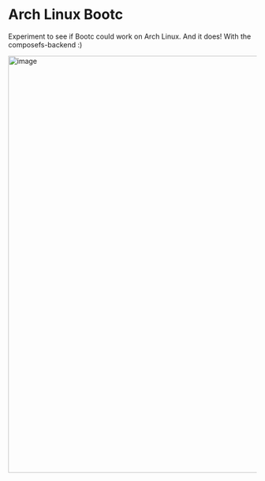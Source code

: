 # Arch Linux Bootc

Experiment to see if Bootc could work on Arch Linux. And it does! With the composefs-backend :)

<img width="2305" height="846" alt="image" src="https://github.com/user-attachments/assets/f496a2f4-0782-408c-b207-c7acdde2e5ac" />
